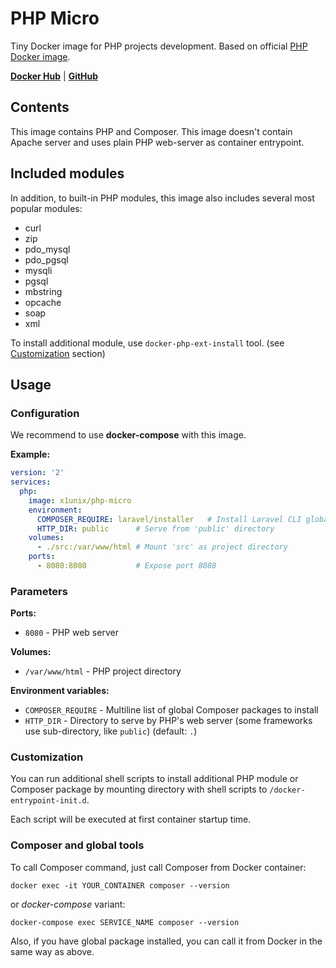 # PHP Micro

Tiny Docker image for PHP projects development. Based on official [PHP Docker image](https://hub.docker.com/_/php).

**[Docker Hub](https://hub.docker.com/r/x1unix/php-micro)** | **[GitHub](https://github.com/x1unix/docker-php-micro)**

## Contents

This image contains PHP and Composer. This image doesn't contain Apache server and uses plain PHP web-server as container entrypoint.

## Included modules

In addition, to built-in PHP modules, this image also includes several most popular modules:

* curl
* zip
* pdo_mysql
* pdo_pgsql
* mysqli
* pgsql
* mbstring
* opcache
* soap
* xml

To install additional module, use `docker-php-ext-install` tool. (see [Customization](#Customization) section)

## Usage

### Configuration

We recommend to use **docker-compose** with this image.

**Example:**

```yaml
version: '2'
services:
  php:
    image: x1unix/php-micro 
    environment:
      COMPOSER_REQUIRE: laravel/installer   # Install Laravel CLI globally
      HTTP_DIR: public      # Serve from 'public' directory
    volumes:
      - ./src:/var/www/html # Mount 'src' as project directory
    ports:
      - 8080:8080           # Expose port 8080

```

### Parameters

**Ports:**

* `8080` - PHP web server

**Volumes:**

* `/var/www/html` - PHP project directory

**Environment variables:**

* `COMPOSER_REQUIRE` - Multiline list of global Composer packages to install
* `HTTP_DIR` - Directory to serve by PHP's web server (some frameworks use sub-directory, like `public`) (default: `.`)

### Customization

You can run additional shell scripts to install additional PHP module or Composer package
by mounting directory with shell scripts to `/docker-entrypoint-init.d`.

Each script will be executed at first container startup time.

### Composer and global tools

To call Composer command, just call Composer from Docker container:

```
docker exec -it YOUR_CONTAINER composer --version
```

or *docker-compose* variant:

```
docker-compose exec SERVICE_NAME composer --version
```

Also, if you have global package installed, you can call it from Docker in the same way as above.
